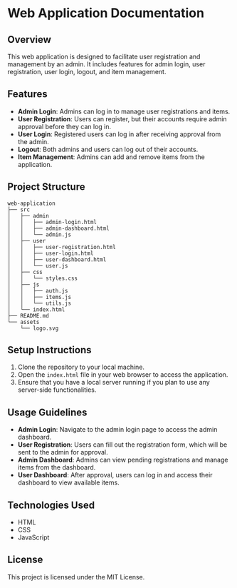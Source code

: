 # Web Application Documentation

## Overview
This web application is designed to facilitate user registration and management by an admin. It includes features for admin login, user registration, user login, logout, and item management.

## Features
- **Admin Login**: Admins can log in to manage user registrations and items.
- **User Registration**: Users can register, but their accounts require admin approval before they can log in.
- **User Login**: Registered users can log in after receiving approval from the admin.
- **Logout**: Both admins and users can log out of their accounts.
- **Item Management**: Admins can add and remove items from the application.

## Project Structure
```
web-application
├── src
│   ├── admin
│   │   ├── admin-login.html
│   │   ├── admin-dashboard.html
│   │   └── admin.js
│   ├── user
│   │   ├── user-registration.html
│   │   ├── user-login.html
│   │   ├── user-dashboard.html
│   │   └── user.js
│   ├── css
│   │   └── styles.css
│   ├── js
│   │   ├── auth.js
│   │   ├── items.js
│   │   └── utils.js
│   └── index.html
├── README.md
└── assets
    └── logo.svg
```

## Setup Instructions
1. Clone the repository to your local machine.
2. Open the `index.html` file in your web browser to access the application.
3. Ensure that you have a local server running if you plan to use any server-side functionalities.

## Usage Guidelines
- **Admin Login**: Navigate to the admin login page to access the admin dashboard.
- **User Registration**: Users can fill out the registration form, which will be sent to the admin for approval.
- **Admin Dashboard**: Admins can view pending registrations and manage items from the dashboard.
- **User Dashboard**: After approval, users can log in and access their dashboard to view available items.

## Technologies Used
- HTML
- CSS
- JavaScript

## License
This project is licensed under the MIT License.